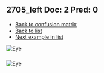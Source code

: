 ## 2705_left Doc: 2 Pred: 0
- [Back to confusion matrix](https://github.com/juliandewit/kaggle_retinopathy/blob/master/matrix.md)
- [Back to list](https://github.com/juliandewit/kaggle_retinopathy/blob/master/lists/20/list.md)
- [Next example in list](https://github.com/juliandewit/kaggle_retinopathy/blob/master/lists/20/27/27100_right.md)

![Eye](https://retinopaty.blob.core.windows.net/size1024/2705_left_2.jpeg)

### 

![Eye]()
